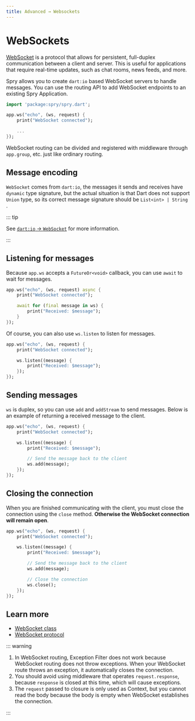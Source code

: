 ```yaml
---
title: Advanced → Websockets
---
```


# WebSockets

[WebSocket](https://en.wikipedia.org/wiki/WebSocket) is a protocol that allows for persistent, full-duplex communication between a client and server. This is useful for applications that require real-time updates, such as chat rooms, news feeds, and more.

Spry allows you to create `dart:io` based WebSocket servers to handle messages. You can use the routing API to add WebSocket endpoints to an existing Spry Application.

```dart
import 'package:spry/spry.dart';

app.ws("echo", (ws, request) {
    print("WebSocket connected");

    ...
});
```

WebSocket routing can be divided and registered with middleware through `app.group`, etc. just like ordinary routing.

## Message encoding

`WebSocket` comes from `dart:io`, the messages it sends and receives have `dynamic` type signature, but the actual situation is that Dart does not support `Union` type, so its correct message signature should be `List<int> | String `.

::: tip

See [`dart:io` → `WebSocket`](https://api.dart.dev/stable/dart-io/WebSocket-class.html) for more information.

:::

## Listening for messages

Because `app.ws` accepts a `FutureOr<void>` callback, you can use `await` to wait for messages.

```dart
app.ws("echo", (ws, request) async {
    print("WebSocket connected");

    await for (final message in ws) {
        print("Received: $message");
    }
});
```

Of course, you can also use `ws.listen` to listen for messages.

```dart
app.ws("echo", (ws, request) {
    print("WebSocket connected");

    ws.listen((message) {
        print("Received: $message");
    });
});
```

## Sending messages

`ws` is duplex, so you can use `add` and `addStream` to send messages. Below is an example of returning a received message to the client.

```dart
app.ws("echo", (ws, request) {
    print("WebSocket connected");

    ws.listen((message) {
        print("Received: $message");

        // Send the message back to the client
        ws.add(message);
    });
});
```

## Closing the connection

When you are finished communicating with the client, you must close the connection using the `close` method. **Otherwise the WebSocket connection will remain open**.

```dart
app.ws("echo", (ws, request) {
    print("WebSocket connected");

    ws.listen((message) {
        print("Received: $message");

        // Send the message back to the client
        ws.add(message);

        // Close the connection
        ws.close();
    });
});
```

## Learn more

- [WebSocket class](https://api.dart.dev/stable/dart-io/WebSocket-class.html)
- [WebSocket protocol](https://tools.ietf.org/html/rfc6455)

::: warning

1. In WebSocket routing, Exception Filter does not work because WebSocket routing does not throw exceptions. When your WebSocket route throws an exception, it automatically closes the connection.
2. You should avoid using middleware that operates `request.response`, because `response` is closed at this time, which will cause exceptions.
3. The `request` passed to closure is only used as Context, but you cannot read the body because the body is empty when WebSocket establishes the connection.

:::
